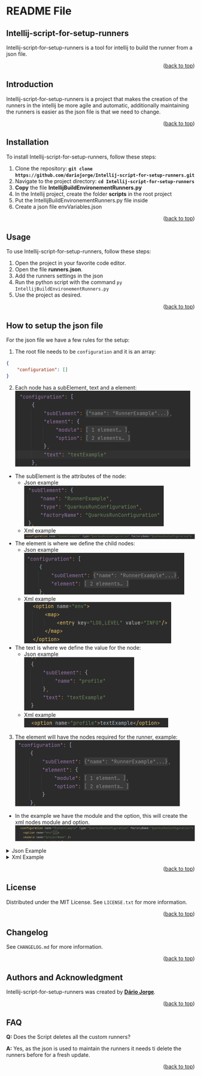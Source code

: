 # **README File**

## **Intellij-script-for-setup-runners**

Intellij-script-for-setup-runners is a tool for intellij to build the runner from a json file.

<p align="right">(<a href="#readme-top">back to top</a>)</p>

## **Introduction**

Intellij-script-for-setup-runners is a project that makes the creation of the runners in the intellij be more agile and automatic, additionally maintaining the runners is easier as the json file is that we need to change.

<p align="right">(<a href="#readme-top">back to top</a>)</p>

## **Installation**

To install Intellij-script-for-setup-runners, follow these steps:

1. Clone the repository: **`git clone https://github.com/dariojorge/Intellij-script-for-setup-runners.git`**
2. Navigate to the project directory: **`cd Intellij-script-for-setup-runners`**
3. **Copy** the file **IntellijBuildEnvironementRunners.py**
4. In the Intellij project, create the folder **scripts** in the root project
5. Put the IntellijBuildEnvironementRunners.py file inside
6. Create a json file envVariables.json

<p align="right">(<a href="#readme-top">back to top</a>)</p>

## **Usage**

To use Intellij-script-for-setup-runners, follow these steps:

1. Open the project in your favorite code editor.
2. Open the file **runners.json**.
3. Add the runners settings in the json
4. Run the python script with the command `py IntellijBuildEnvironementRunners.py`
5. Use the project as desired.

<p align="right">(<a href="#readme-top">back to top</a>)</p>

## **How to setup the json file**

For the json file we have a few rules for the setup:

1. The root file needs to be `configuration` and it is an array:
```Json
{
    "configuration": []
}
```

2. Each node has a subElement, text and a element:    
![SubElement, Text and element](assets/node-child.png)

- The subElement is the attributes of the node:
    - Json example  
    ![Child SubElement Json](assets/node-sub-element-json.png)
    - Xml example
    ![Child SubElement Xml](assets/node-sub-element-xml.png)
- The element is where we define the child nodes:
    - Json example   
    ![Child Node Json](assets/node-child-json.png)
    - Xml example  
    ![Child Node Xml](assets/node-child-xml.png)
- The text is where we define the value for the node:
    - Json example   
    ![Child Text Json](assets/node-text-json.png)
    - Xml example    
    ![Child Text Xml](assets/node-text-xml.png)
3. The element will have the nodes required for the runner, example:
    ![Element Nodes](assets/element-nodes.png)
- In the example we have the module and the option, this will create the xml nodes module and option.
    ![Created Nodes](assets/created-nodes.png)

<details>

<summary>Json Example</summary>

```Json
{
    "configuration": [
        {
            "subElement": {
                "name": "RunnerExample",
                "type": "QuarkusRunConfiguration",
                "factoryName": "QuarkusRunConfiguration"
            },
            "element": {
                "module": {
                    "subElement": {
                        "name": "module name"
                    }
                },
                "option": [
                    {
                        "subElement": {
                            "name": "env"
                        },
                        "element": {
                            "map": {
                                "element": {
                                    "entry": {
                                        "subElement": {
                                            "key": "LOG_LEVEL",
                                            "value": "INFO"
                                        }
                                    }
                                }
                            }
                        }
                    },
                    {
                        "subElement": {
                            "name": "profile"
                        },
                        "text": "textExample"
                    }
                ]
            }
        }
    ]
}
```

</details>
<details>

<summary>Xml Example</summary>

```Xml
<configuration name="RunnerExample" type="QuarkusRunConfiguration" factoryName="QuarkusRunConfiguration">
    <option name="env">
        <map>
            <entry key="LOG_LEVEL" value="INFO" />
        </map>
    </option>
    <module name="module name" />
    <option name="profile">textExample</option>
    <method v="2" />
</configuration>
```

</details>

<p align="right">(<a href="#readme-top">back to top</a>)</p>

## **License**

Distributed under the MIT License. See `LICENSE.txt` for more information.

<p align="right">(<a href="#readme-top">back to top</a>)</p>

## **Changelog**

See `CHANGELOG.md` for more information.

<p align="right">(<a href="#readme-top">back to top</a>)</p>

## **Authors and Acknowledgment**

Intellij-script-for-setup-runners was created by **[Dário Jorge](https://github.com/dariojorge)**.

<p align="right">(<a href="#readme-top">back to top</a>)</p>

## **FAQ**

**Q:** Does the Script deletes all the custom runners?

**A:** Yes, as the json is used to maintain the runners it needs ti delete the runners before for a fresh update.

<p align="right">(<a href="#readme-top">back to top</a>)</p>